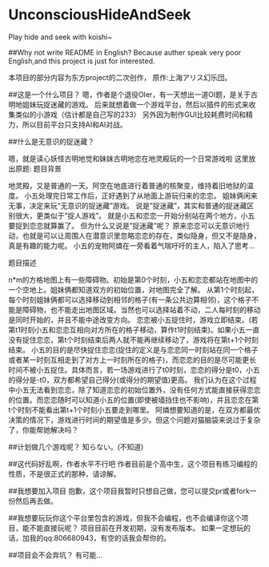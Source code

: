 # UnconsciousHideAndSeek
Play hide and seek with koishi~

##Why not write README in English?
Because auther speak very poor English,and this project is just for interested. 

本项目的部分内容为东方project的二次创作，
原作:上海アリス幻乐団。

##这是一个什么项目？
嗯，作者是个退役OIer，有一天想出一道OI题，是关于古明地姐妹玩捉迷藏的游戏。
后来就想着做一个游戏平台，然后以插件的形式来收集类似的小游戏（估计都是自己写的233）
另外因为制作GUI比较耗费时间和精力，所以目前平台只支持AI和AI对战。

##什么是无意识的捉迷藏？

嗯，就是读心妖怪古明地觉和妹妹古明地恋在地灵殿玩的一个日常游戏啦
这里放出原题:
题目背景

地灵殿，又是普通的一天。阿空在地底进行着普通的核聚变，维持着旧地狱的温度。
小五处理完日常工作后，正好遇到了从地面上游玩归来的恋恋。
姐妹俩闲来无事，决定来玩“无意识的捉迷藏”游戏。
说是”捉迷藏”，其实和普通的捉迷藏区别很大，更类似于”捉人游戏”。
就是小五和恋恋一开始分别站在两个地方，小五要捉到恋恋就算赢了。
但为什么又说是”捉迷藏”呢？
原来恋恋可以无意识地行动，也就是可以让周围人在潜意识里忽略恋恋的存在，类似隐身，但又不是隐身，真是有趣的能力呢。
小五的宠物阿燐在一旁看着气喘吁吁的主人，陷入了思考...

题目描述

n*m的方格地图上有一些障碍物。初始是第0个时刻，小五和恋恋都站在地图中的一个空地上。姐妹俩都知道双方的初始位置，对地图完全了解。
从第1个时刻起，每个时刻姐妹俩都可以选择移动到相邻的格子(有一条公共边算相邻)，这个格子不能是障碍物，也不能走出地图区域。当然也可以选择站着不动，二人每时刻的移动是同时开始的，并且不能中途改变方向。
恋恋被小五捉住时，游戏立即结束。(若第t1时刻小五和恋恋互相向对方所在的格子移动，算作t1时刻结束)。如果小五一直没有捉住恋恋，第t个时刻结束后两人就不能再继续移动了，游戏将在第t+1个时刻结束。
小五的目的是尽快捉住恋恋(捉住的定义是与恋恋同一时刻站在同一个格子或者某一时刻互相走到了对方上一时刻所在的格子)，而恋恋的目的是尽可能更长时间不被小五捉住。具体而言，若一场游戏进行了t0时刻，恋恋的得分是t0，小五的得分是-t0，双方都希望自己得分(或得分的期望值)更高。
我们认为在这个过程中小五无法看到恋恋，除了知道恋恋的初始位置外，没有任何方式能直接获得恋恋的位置。而恋恋随时可以知道小五的位置(即使被墙挡住也不影响)，并且恋恋在第t个时刻不能看出第t+1个时刻小五要走到哪里。
阿燐想要知道的是，在双方都最优决策的情况下，游戏进行时间的期望值是多少。但这个问题对猫脑袋来说过于复杂了，你能帮她解决吗？

##计划做几个游戏呢？
知らない。(不知道)

##这代码好乱啊，作者水平不行吧
作者目前是个高中生，这个项目有练习编程的性质，不是很正式的那种，请谅解。

##我想要加入项目
抱歉，这个项目我暂时只想自己做，您可以提交pr或者fork一份然后再去做。

##我想要玩玩你这个平台里包含的游戏，但我不会编程，也不会编译你这个项目，能不能直接玩呢？
项目目前在开发初期，没有发布版本。
如果一定想玩的话，加我的qq:806680943，有空的话我会帮你的。

##项目会不会弃坑？
有可能...